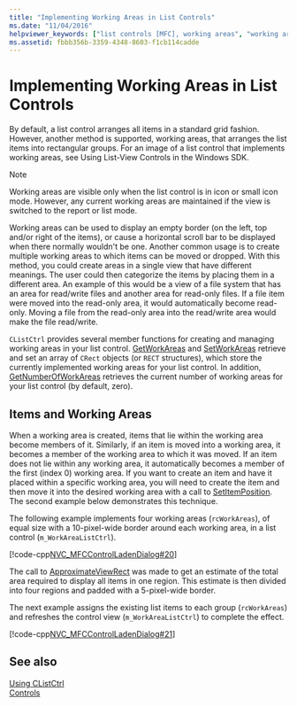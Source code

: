 ```yaml
---
title: "Implementing Working Areas in List Controls"
ms.date: "11/04/2016"
helpviewer_keywords: ["list controls [MFC], working areas", "working areas in list control [MFC]"]
ms.assetid: fbbb356b-3359-4348-8603-f1cb114cadde
---
```

# Implementing Working Areas in List Controls

By default, a list control arranges all items in a standard grid fashion. However, another method is supported, working areas, that arranges the list items into rectangular groups. For an image of a list control that implements working areas, see Using List-View Controls in the Windows SDK.

> [!NOTE]
> Working areas are visible only when the list control is in icon or small icon mode. However, any current working areas are maintained if the view is switched to the report or list mode.

Working areas can be used to display an empty border (on the left, top and/or right of the items), or cause a horizontal scroll bar to be displayed when there normally wouldn't be one. Another common usage is to create multiple working areas to which items can be moved or dropped. With this method, you could create areas in a single view that have different meanings. The user could then categorize the items by placing them in a different area. An example of this would be a view of a file system that has an area for read/write files and another area for read-only files. If a file item were moved into the read-only area, it would automatically become read-only. Moving a file from the read-only area into the read/write area would make the file read/write.

`CListCtrl` provides several member functions for creating and managing working areas in your list control. [GetWorkAreas](reference/clistctrl-class.md#getworkareas) and [SetWorkAreas](reference/clistctrl-class.md#setworkareas) retrieve and set an array of `CRect` objects (or `RECT` structures), which store the currently implemented working areas for your list control. In addition, [GetNumberOfWorkAreas](reference/clistctrl-class.md#getnumberofworkareas) retrieves the current number of working areas for your list control (by default, zero).

## Items and Working Areas

When a working area is created, items that lie within the working area become members of it. Similarly, if an item is moved into a working area, it becomes a member of the working area to which it was moved. If an item does not lie within any working area, it automatically becomes a member of the first (index 0) working area. If you want to create an item and have it placed within a specific working area, you will need to create the item and then move it into the desired working area with a call to [SetItemPosition](reference/clistctrl-class.md#setitemposition). The second example below demonstrates this technique.

The following example implements four working areas (`rcWorkAreas`), of equal size with a 10-pixel-wide border around each working area, in a list control (`m_WorkAreaListCtrl`).

[!code-cpp[NVC_MFCControlLadenDialog#20](codesnippet/cpp/implementing-working-areas-in-list-controls_1.cpp)]

The call to [ApproximateViewRect](reference/clistctrl-class.md#approximateviewrect) was made to get an estimate of the total area required to display all items in one region. This estimate is then divided into four regions and padded with a 5-pixel-wide border.

The next example assigns the existing list items to each group (`rcWorkAreas`) and refreshes the control view (`m_WorkAreaListCtrl`) to complete the effect.

[!code-cpp[NVC_MFCControlLadenDialog#21](codesnippet/cpp/implementing-working-areas-in-list-controls_2.cpp)]

## See also

[Using CListCtrl](using-clistctrl.md)<br/>
[Controls](controls-mfc.md)
